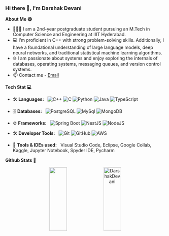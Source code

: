 ### Hi there 👋, I'm Darshak Devani

**About Me 😄**

* 👨🏽‍💻 I am a 2nd-year postgraduate student pursuing an M.Tech in Computer Science and Engineering at IIIT Hyderabad.
* 💻 I’m proficient in C++ with strong problem-solving skills. Additionally, I have a foundational understanding of large language models, deep neural networks, and traditional statistical machine learning algorithms.
* 🌐 I am passionate about systems and enjoy exploring the internals of databases, operating systems, messaging queues, and version control systems.
* 📫 Contact me - [Email](mailto:devanidarshak01@gmail.com)

**Tech Stat 💻**

  - 🛠️ **Languages:** &nbsp;
    ![C++](https://img.shields.io/badge/C%2B%2B-blue) ![C](https://img.shields.io/badge/C-lightblue) ![Python](https://img.shields.io/badge/Python-green) ![Java](https://img.shields.io/badge/Java-red) ![TypeScript](https://img.shields.io/badge/TypeScript-blue)
    
  - 🗄️ **Databases:** &nbsp;
    ![PostgreSQL](https://img.shields.io/badge/PostgreSQL-blue?style=flat&logo=postgresql) ![MySql](https://img.shields.io/badge/-MySql-333333?style=flat&logo=mysql) ![MongoDB](https://img.shields.io/badge/MongoDB-red)
  
  - ⚙️ **Frameworks:** &nbsp;
    ![Spring Boot](https://img.shields.io/badge/Spring%20Boot-6DB33F?style=flat&logo=spring-boot) ![NestJS](https://img.shields.io/badge/NestJS-E0234E?style=flat&logo=nestjs) ![NodeJS](https://img.shields.io/badge/NodeJS-339933?style=flat&logo=node.js)
    
  - 🛠️ **Developer Tools:** &nbsp;
    ![Git](https://img.shields.io/badge/Git-F05032?style=flat&logo=git) ![GitHub](https://img.shields.io/badge/GitHub-181717?style=flat&logo=github) ![AWS](https://img.shields.io/badge/AWS-FF9900?style=flat&logo=amazon-aws)
    
  - 🧰 **Tools & IDEs used:** &nbsp;
    Visual Studio Code, Eclipse, Google Collab, Kaggle, Jupyter Notebook, Spyder IDE, Pycharm

**Github Stats 🚀**

<p align="center">
  <img width="33%" height=200 src="https://github-readme-stats.vercel.app/api?username=DarshakDevani&show_icons=true&theme=radical" />
  <img width="33%" height=200 src="https://github-readme-stats.vercel.app/api/top-langs?username=DarshakDevani&show_icons=true&locale=en&layout=compact&theme=radical" alt="DarshakDevani" />
</p>
